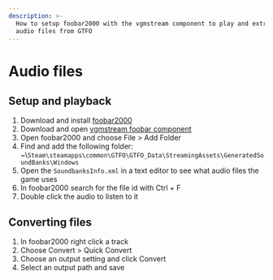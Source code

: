 ```yaml
---
description: >-
  How to setup foobar2000 with the vgmstream component to play and extract the
  audio files from GTFO
---
```


# Audio files

## Setup and playback

1. Download and install [foobar2000](https://www.foobar2000.org/download)
2. Download and open [vgmstream foobar component](https://dl.vgmstream.org/)
3. Open foobar2000 and choose File > Add Folder
4. Find and add the following folder:\
   \~\\`Steam\steamapps\common\GTFO\GTFO_Data\StreamingAssets\GeneratedSoundBanks\Windows`
5. Open the `SoundbanksInfo.xml` in a text editor to see what audio files the game uses
6. In foobar2000 search for the file id with Ctrl + F
7. Double click the audio to listen to it

## Converting files

1. In foobar2000 right click a track
2. Choose Convert > Quick Convert
3. Choose an output setting and click Convert
4. Select an output path and save
